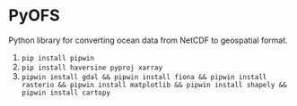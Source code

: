 # PyOFS
Python library for converting ocean data from NetCDF to geospatial format.

1. `pip install pipwin`
2. `pip install haversine pyproj xarray`
3. `pipwin install gdal && pipwin install fiona && pipwin install rasterio && pipwin install matplotlib && pipwin install shapely && pipwin install cartopy`

